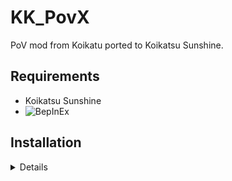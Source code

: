 # KK_PovX
PoV mod from Koikatu ported to Koikatsu Sunshine.

## Requirements
* Koikatsu Sunshine
* ![BepInEx](https://github.com/BepInEx/BepInEx/)

## Installation
<details>
Extract the `BepInEx` folder in the game directory.
</details>


